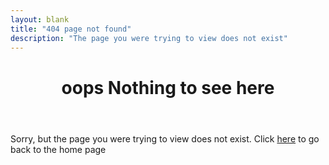 ```yaml
---
layout: blank
title: "404 page not found"
description: "The page you were trying to view does not exist"
---
```


<header class="header">
			<h1 class="heading"><span class="heading__intro">oops</span>
	Nothing to see here</h1>
	</header>

<section class="content">
		<p class="heading-two">Sorry, but the page you were trying to view does not exist. Click <a href="/" title="take me home">here</a> to go back to the home page</p>
	</section>
